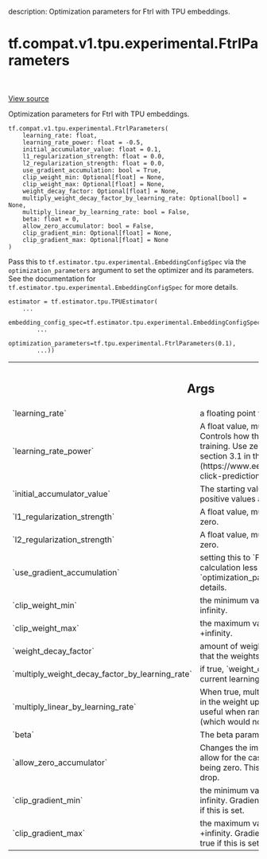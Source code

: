 description: Optimization parameters for Ftrl with TPU embeddings.

<div itemscope itemtype="http://developers.google.com/ReferenceObject">
<meta itemprop="name" content="tf.compat.v1.tpu.experimental.FtrlParameters" />
<meta itemprop="path" content="Stable" />
<meta itemprop="property" content="__init__"/>
</div>

# tf.compat.v1.tpu.experimental.FtrlParameters

<!-- Insert buttons and diff -->

<table class="tfo-notebook-buttons tfo-api nocontent" align="left">

</table>

<a target="_blank" class="external" href="/code/stable/tensorflow/python/tpu/tpu_embedding.py">View source</a>



Optimization parameters for Ftrl with TPU embeddings.

<pre class="devsite-click-to-copy prettyprint lang-py tfo-signature-link">
<code>tf.compat.v1.tpu.experimental.FtrlParameters(
    learning_rate: float,
    learning_rate_power: float = -0.5,
    initial_accumulator_value: float = 0.1,
    l1_regularization_strength: float = 0.0,
    l2_regularization_strength: float = 0.0,
    use_gradient_accumulation: bool = True,
    clip_weight_min: Optional[float] = None,
    clip_weight_max: Optional[float] = None,
    weight_decay_factor: Optional[float] = None,
    multiply_weight_decay_factor_by_learning_rate: Optional[bool] = None,
    multiply_linear_by_learning_rate: bool = False,
    beta: float = 0,
    allow_zero_accumulator: bool = False,
    clip_gradient_min: Optional[float] = None,
    clip_gradient_max: Optional[float] = None
)
</code></pre>



<!-- Placeholder for "Used in" -->

Pass this to `tf.estimator.tpu.experimental.EmbeddingConfigSpec` via the
`optimization_parameters` argument to set the optimizer and its parameters.
See the documentation for `tf.estimator.tpu.experimental.EmbeddingConfigSpec`
for more details.

```
estimator = tf.estimator.tpu.TPUEstimator(
    ...
    embedding_config_spec=tf.estimator.tpu.experimental.EmbeddingConfigSpec(
        ...
        optimization_parameters=tf.tpu.experimental.FtrlParameters(0.1),
        ...))
```

<!-- Tabular view -->
 <table class="responsive fixed orange">
<colgroup><col width="214px"><col></colgroup>
<tr><th colspan="2"><h2 class="add-link">Args</h2></th></tr>

<tr>
<td>
`learning_rate`
</td>
<td>
a floating point value. The learning rate.
</td>
</tr><tr>
<td>
`learning_rate_power`
</td>
<td>
A float value, must be less or equal to zero.
Controls how the learning rate decreases during training. Use zero for a
fixed learning rate. See section 3.1 in the
[paper](https://www.eecs.tufts.edu/~dsculley/papers/ad-click-prediction.pdf).
</td>
</tr><tr>
<td>
`initial_accumulator_value`
</td>
<td>
The starting value for accumulators. Only zero
or positive values are allowed.
</td>
</tr><tr>
<td>
`l1_regularization_strength`
</td>
<td>
A float value, must be greater than or equal
to zero.
</td>
</tr><tr>
<td>
`l2_regularization_strength`
</td>
<td>
A float value, must be greater than or equal
to zero.
</td>
</tr><tr>
<td>
`use_gradient_accumulation`
</td>
<td>
setting this to `False` makes embedding
gradients calculation less accurate but faster. Please see
`optimization_parameters.proto` for details. for details.
</td>
</tr><tr>
<td>
`clip_weight_min`
</td>
<td>
the minimum value to clip by; None means -infinity.
</td>
</tr><tr>
<td>
`clip_weight_max`
</td>
<td>
the maximum value to clip by; None means +infinity.
</td>
</tr><tr>
<td>
`weight_decay_factor`
</td>
<td>
amount of weight decay to apply; None means that the
weights are not decayed.
</td>
</tr><tr>
<td>
`multiply_weight_decay_factor_by_learning_rate`
</td>
<td>
if true,
`weight_decay_factor` is multiplied by the current learning rate.
</td>
</tr><tr>
<td>
`multiply_linear_by_learning_rate`
</td>
<td>
When true, multiplies the usages of the
linear slot in the weight update by the learning rate. This is useful
when ramping up learning rate from 0 (which would normally produce
NaNs).
</td>
</tr><tr>
<td>
`beta`
</td>
<td>
The beta parameter for FTRL.
</td>
</tr><tr>
<td>
`allow_zero_accumulator`
</td>
<td>
Changes the implementation of the square root to
allow for the case of initial_accumulator_value being zero. This will
cause a slight performance drop.
</td>
</tr><tr>
<td>
`clip_gradient_min`
</td>
<td>
the minimum value to clip by; None means -infinity.
Gradient accumulation must be set to true if this is set.
</td>
</tr><tr>
<td>
`clip_gradient_max`
</td>
<td>
the maximum value to clip by; None means +infinity.
Gradient accumulation must be set to true if this is set.
</td>
</tr>
</table>




